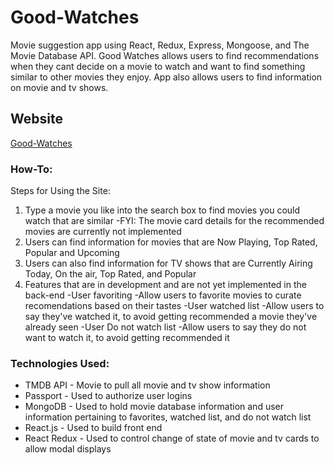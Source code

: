# Good-Watches
Movie suggestion app using React, Redux, Express, Mongoose, and The Movie Database API. Good Watches allows users to find recommendations when they cant decide on a movie to watch and want to find something similar to other movies they enjoy. App also allows users to find information on movie and tv shows.
## Website
[Good-Watches](https://good-watches.herokuapp.com)

### How-To:
Steps for Using the Site:
1. Type a movie you like into the search box to find movies you could watch that are similar 
    -FYI: The movie card details for the recommended movies are currently not implemented
2. Users can find information for movies that are Now Playing, Top Rated, Popular and Upcoming
3. Users can also find information for TV shows that are Currently Airing Today, On the air, Top Rated, and Popular
3. Features that are in development and are not yet implemented in the back-end
    -User favoriting
      -Allow users to favorite movies to curate recomendations based on their tastes 
    -User watched list
      -Allow users to say they've watched it, to avoid getting recommended a movie they've already seen
    -User Do not watch list
      -Allow users to say they do not want to watch it, to avoid getting recommended it
      
### Technologies Used:
- TMDB API - Movie to pull all movie and tv show information
- Passport - Used to authorize user logins
- MongoDB - Used to hold movie database information and user information pertaining to favorites, watched list, and do not watch list
- React.js - Used to build front end
- React Redux - Used to control change of state of movie and tv cards to allow modal displays

